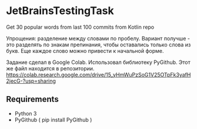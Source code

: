 # JetBrainsTestingTask
Get 30 popular words from last 100 commits from Kotlin repo

Упрощения: разделение между словами по пробелу. Вариант получше - это разделять по знакам препинания, чтобы оставались только слова из букв. Еще каждое слово можно привести к начальной форме.

Задание сделал в Google Colab. Использовал библиотеку PyGithub. Этот же файл находится в репозитории.
https://colab.research.google.com/drive/15_yHmWuPzSoG1V25OTpFk3yafH2jecG-?usp=sharing

## Requirements
 * Python 3
 * PyGithub ( pip install PyGithub )
